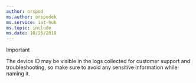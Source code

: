 ```yaml
---
author: orspod
ms.author: orspodek
ms.service: iot-hub
ms.topic: include
ms.date: 10/26/2018
---
```

> [!IMPORTANT]
> The device ID may be visible in the logs collected for customer support and troubleshooting, so make sure to avoid any sensitive information while naming it.
>